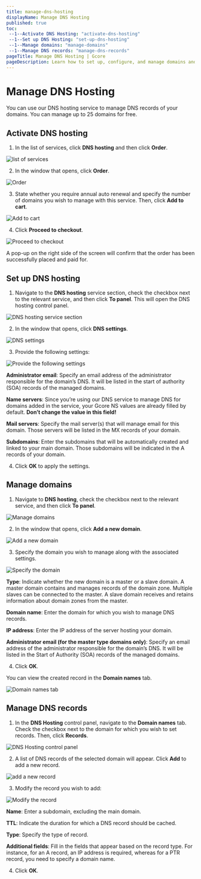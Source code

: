 ```yaml
---
title: manage-dns-hosting
displayName: Manage DNS Hosting
published: true
toc:
 --1--Activate DNS Hosting: "activate-dns-hosting"
 --1--Set up DNS Hosting: "set-up-dns-hosting"
 --1--Manage domains: "manage-domains"
 --1--Manage DNS records: "manage-dns-records"
pageTitle: Manage DNS Hosting | Gcore
pageDescription: Learn how to set up, configure, and manage domains and DNS records.
---
```

# Manage DNS Hosting

You can use our DNS hosting service to manage DNS records of your domains. You can manage up to 25 domains for free.

## Activate DNS hosting

1. In the list of services, click **DNS hosting** and then click **Order**.

<img src="https://assets.gcore.pro/docs/hosting/other-services/dns-hosting/manage-dns-hosting/1-order.png" alt=" list of services">

2. In the window that opens, click **Order**.

<img src="https://assets.gcore.pro/docs/hosting/other-services/dns-hosting/manage-dns-hosting/2-order.png" alt="Order">

3. State whether you require annual auto renewal and specify the number of domains you wish to manage with this service. Then, click **Add to cart**.

<img src="https://assets.gcore.pro/docs/hosting/other-services/dns-hosting/manage-dns-hosting/3-add-to-cart.png" alt="Add to cart">

4. Click **Proceed to checkout**.

<img src="https://assets.gcore.pro/docs/hosting/other-services/dns-hosting/manage-dns-hosting/3-proceed-to-checkout.png" alt="Proceed to checkout">

A pop-up on the right side of the screen will confirm that the order has been successfully placed and paid for.

## Set up DNS hosting

1. Navigate to the **DNS hosting** service section, check the checkbox next to the relevant service, and then click **To panel**. This will open the DNS hosting control panel.

<img src="https://assets.gcore.pro/docs/hosting/other-services/dns-hosting/manage-dns-hosting/4-to-panel.png" alt="DNS hosting service section">

2. In the window that opens, click **DNS settings**.

<img src="https://assets.gcore.pro/docs/hosting/other-services/dns-hosting/manage-dns-hosting/5-dns-settings.png" alt="DNS settings">

3. Provide the following settings:

<img src="https://assets.gcore.pro/docs/hosting/other-services/dns-hosting/manage-dns-hosting/6-dns-creation-settings.png" alt="Provide the following settings">

**Administrator email**: Specify an email address of the administrator responsible for the domain’s DNS. It will be listed in the start of authority (SOA) records of the managed domains.

**Name servers**: Since you’re using our DNS service to manage DNS for domains added in the service, your Gcore NS values are already filled by default. **Don’t change the value in this field!**

**Mail servers**: Specify the mail server(s) that will manage email for this domain. Those servers will be listed in the MX records of your domain.

**Subdomains**: Enter the subdomains that will be automatically created and linked to your main domain. Those subdomains will be indicated in the A records of your domain.

4. Click **OK** to apply the settings.

## Manage domains

1. Navigate to **DNS hosting**, check the checkbox next to the relevant service, and then click **To panel**.

<img src="https://assets.gcore.pro/docs/hosting/other-services/dns-hosting/manage-dns-hosting/4-to-panel.png" alt="Manage domains">

2. In the window that opens, click **Add a new domain**.

<img src="https://assets.gcore.pro/docs/hosting/other-services/dns-hosting/manage-dns-hosting/7-add-a-new-domain.png" alt="Add a new domain">

3. Specify the domain you wish to manage along with the associated settings.

<img src="https://assets.gcore.pro/docs/hosting/other-services/dns-hosting/manage-dns-hosting/8-add-a-new-domain.png" alt="Specify the domain">

**Type**: Indicate whether the new domain is a master or a slave domain. A master domain contains and manages records of the domain zone. Multiple slaves can be connected to the master. A slave domain receives and retains information about domain zones from the master.

**Domain name**: Enter the domain for which you wish to manage DNS records.

**IP address**: Enter the IP address of the server hosting your domain.

**Administrator email (for the master type domains only)**: Specify an email address of the administrator responsible for the domain’s DNS. It will be listed in the Start of Authority (SOA) records of the managed domains.

4. Click **OK**.

You can view the created record in the **Domain names** tab.

<img src="https://assets.gcore.pro/docs/hosting/other-services/dns-hosting/manage-dns-hosting/8-domain-names.png" alt="Domain names tab">

## Manage DNS records

1. In the **DNS Hosting** control panel, navigate to the **Domain names** tab. Check the checkbox next to the domain for which you wish to set records. Then, click **Records**.

<img src="https://assets.gcore.pro/docs/hosting/other-services/dns-hosting/manage-dns-hosting/8-domain-names.png" alt="DNS Hosting control panel">

2. A list of DNS records of the selected domain will appear. Click **Add** to add a new record.

<img src="https://assets.gcore.pro/docs/hosting/other-services/dns-hosting/manage-dns-hosting/10-add.png" alt="add a new record">

3. Modify the record you wish to add:

<img src="https://assets.gcore.pro/docs/hosting/other-services/dns-hosting/manage-dns-hosting/11-add-a-new-dns-record.png" alt="Modify the record">

**Name**: Enter a subdomain, excluding the main domain.

**TTL**: Indicate the duration for which a DNS record should be cached.

**Type**: Specify the type of record.

**Additional fields**: Fill in the fields that appear based on the record type. For instance, for an A record, an IP address is required, whereas for a PTR record, you need to specify a domain name.

4. Click **OK**.